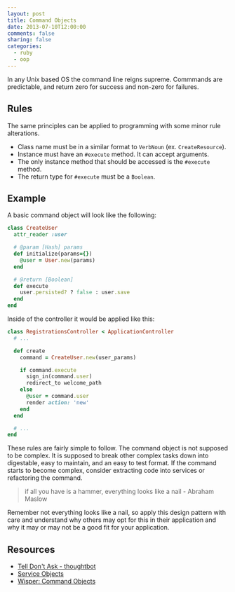 ```yaml
---
layout: post
title: Command Objects
date: 2013-07-10T12:00:00
comments: false
sharing: false
categories:
  - ruby
  - oop
---
```


In any Unix based OS the command line reigns supreme. Commmands are predictable,
and return zero for success and non-zero for failures.

## Rules

The same principles can be applied to programming with some minor rule
alterations.

  * Class name must be in a similar format to `VerbNoun` (ex. `CreateResource`).
  * Instance must have an `#execute` method. It can accept arguments.
  * The only instance method that should be accessed is the `#execute` method.
  * The return type for `#execute` must be a `Boolean`.

## Example

A basic command object will look like the following:

```ruby
class CreateUser
  attr_reader :user

  # @param [Hash] params
  def initialize(params={})
    @user = User.new(params)
  end

  # @return [Boolean]
  def execute
    user.persisted? ? false : user.save
  end
end
```

Inside of the controller it would be applied like this:

```ruby
class RegistrationsController < ApplicationController
  # ...

  def create
    command = CreateUser.new(user_params)

    if command.execute
      sign_in(command.user)
      redirect_to welcome_path
    else
      @user = command.user
      render action: 'new'
    end
  end

  # ...
end
```

These rules are fairly simple to follow. The command object is not supposed to
be complex. It is supposed to break other complex tasks down into digestable,
easy to maintain, and an easy to test format. If the command starts to become
complex, consider extracting code into services or refactoring the command.

> if all you have is a hammer, everything looks like a nail - Abraham Maslow

Remember not everything looks like a nail, so apply this design pattern with
care and understand why others may opt for this in their application and why it
may or may not be a good fit for your application.

## Resources
  * [Tell Don't Ask - thoughtbot][tell-dont-ask]
  * [Service Objects][service-objects]
  * [Wisper: Command Objects][command-objects]

[tell-dont-ask]: http://robots.thoughtbot.com/post/27572137956/tell-dont-ask
[service-objects]: http://stevelorek.com/service-objects.html
[command-objects]: https://github.com/krisleech/wisper#serviceuse-casecommand-objects
